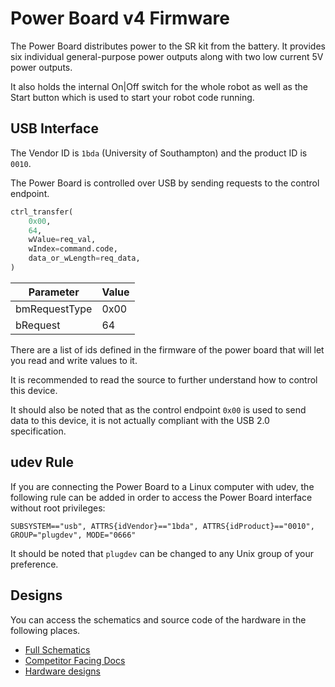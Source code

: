 Power Board v4 Firmware
=======================

The Power Board distributes power to the SR kit from the battery. It
provides six individual general-purpose power outputs along with two low
current 5V power outputs.

It also holds the internal On\|Off switch for the whole robot as well as
the Start button which is used to start your robot code running.

USB Interface
-------------

The Vendor ID is `1bda` (University of Southampton) and the product ID
is `0010`.

The Power Board is controlled over USB by sending requests to the
control endpoint.

```python
ctrl_transfer(
    0x00,
    64,
    wValue=req_val,
    wIndex=command.code,
    data_or_wLength=req_data,
)
```

| Parameter     | Value |
|---------------|-------|
| bmRequestType | 0x00  |
| bRequest      | 64    |

There are a list of ids defined in the firmware of the power board that
will let you read and write values to it.

It is recommended to read the source to further understand how to
control this device.

It should also be noted that as the control endpoint `0x00` is used to
send data to this device, it is not actually compliant with the USB 2.0
specification.

udev Rule
---------

If you are connecting the Power Board to a Linux computer with udev, the
following rule can be added in order to access the Power Board interface
without root privileges:

`SUBSYSTEM=="usb", ATTRS{idVendor}=="1bda", ATTRS{idProduct}=="0010", GROUP="plugdev", MODE="0666"`

It should be noted that `plugdev` can be changed to any Unix group of
your preference.

Designs
-------

You can access the schematics and source code of the hardware in the following places.
-   [Full Schematics](https://www.studentrobotics.org/resources/kit/power-schematic.pdf)
-   [Competitor Facing Docs](https://www.studentrobotics.org/docs/kit/power_board)
-   [Hardware designs](https://github.com/srobo/power-v4-hw)
